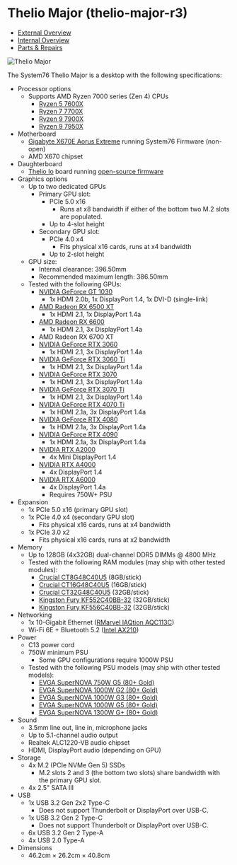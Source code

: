 # Thelio Major (thelio-major-r3)

- [External Overview](./external-overview.md)
- [Internal Overview](./internal-overview.md)
- [Parts & Repairs](./repairs.md)

![Thelio Major](./img/thelio-major-r3.webp)

The System76 Thelio Major is a desktop with the following specifications:

- Processor options
    - Supports AMD Ryzen 7000 series (Zen 4) CPUs
        - [Ryzen 5 7600X](https://www.amd.com/en/products/cpu/amd-ryzen-5-7600x#product-specs)
        - [Ryzen 7 7700X](https://www.amd.com/en/products/cpu/amd-ryzen-7-7700x#product-specs)
        - [Ryzen 9 7900X](https://www.amd.com/en/products/cpu/amd-ryzen-9-7900x#product-specs)
        - [Ryzen 9 7950X](https://www.amd.com/en/products/cpu/amd-ryzen-9-7950x#product-specs)
- Motherboard
    - [Gigabyte X670E Aorus Extreme](https://www.gigabyte.com/Motherboard/X670E-AORUS-XTREME-rev-10/sp) running System76 Firmware (non-open)
    - AMD X670 chipset
- Daughterboard
    - [Thelio Io](https://github.com/system76/thelio-io) board running [open-source firmware](https://github.com/system76/thelio-io-firmware)
- Graphics options
    - Up to two dedicated GPUs
        - Primary GPU slot:
            - PCIe 5.0 x16
                - Runs at x8 bandwidth if either of the bottom two M.2 slots are populated.
            - Up to 4-slot height
        - Secondary GPU slot:
            - PCIe 4.0 x4
                - Fits physical x16 cards, runs at x4 bandwidth
            - Up to 2-slot height
    - GPU size:
        - Internal clearance: 396.50mm
        - Recommended maximum length: 386.50mm
    - Tested with the following GPUs:
        - [NVIDIA GeForce GT 1030](https://www.nvidia.com/en-us/geforce/graphics-cards/gt-1030/specifications/)
            - 1x HDMI 2.0b, 1x DisplayPort 1.4, 1x DVI-D (single-link)
        - [AMD Radeon RX 6500 XT](https://www.amd.com/en/products/graphics/amd-radeon-rx-6500-xt#product-specs)
            - 1x HDMI 2.1, 1x DisplayPort 1.4a
        - [AMD Radeon RX 6600](https://www.amd.com/en/products/graphics/amd-radeon-rx-6600#product-specs)
            - 1x HDMI 2.1, 3x DisplayPort 1.4a
        - AMD Radeon RX 6700 XT
        - [NVIDIA GeForce RTX 3060](https://www.nvidia.com/en-us/geforce/graphics-cards/30-series/rtx-3060-3060ti/#specs)
            - 1x HDMI 2.1, 3x DisplayPort 1.4a
        - [NVIDIA GeForce RTX 3060 Ti](https://www.nvidia.com/en-us/geforce/graphics-cards/30-series/rtx-3060-3060ti/#specs)
            - 1x HDMI 2.1, 3x DisplayPort 1.4a
        - [NVIDIA GeForce RTX 3070](https://www.nvidia.com/en-us/geforce/graphics-cards/30-series/rtx-3070-3070ti/#specs)
            - 1x HDMI 2.1, 3x DisplayPort 1.4a
        - [NVIDIA GeForce RTX 3070 Ti](https://www.nvidia.com/en-us/geforce/graphics-cards/30-series/rtx-3070-3070ti/#specs)
            - 1x HDMI 2.1, 3x DisplayPort 1.4a
        - [NVIDIA GeForce RTX 4070 Ti](https://www.nvidia.com/en-us/geforce/graphics-cards/40-series/rtx-4070ti/#specs)
            - 1x HDMI 2.1a, 3x DisplayPort 1.4a
        - [NVIDIA GeForce RTX 4080](https://www.nvidia.com/en-us/geforce/graphics-cards/40-series/rtx-4080/#specs)
            - 1x HDMI 2.1a, 3x DisplayPort 1.4a
        - [NVIDIA GeForce RTX 4090](https://www.nvidia.com/en-us/geforce/graphics-cards/40-series/rtx-4090/#specs)
            - 1x HDMI 2.1a, 3x DisplayPort 1.4a
        - [NVIDIA RTX A2000](https://www.nvidia.com/en-us/design-visualization/rtx-a2000/#specifications)
            - 4x Mini DisplayPort 1.4
        - [NVIDIA RTX A4000](https://www.nvidia.com/en-us/design-visualization/rtx-a4000/#specifications)
            - 4x DisplayPort 1.4
        - [NVIDIA RTX A6000](https://www.nvidia.com/en-us/design-visualization/rtx-a6000/#specifications)
            - 4x DisplayPort 1.4a
            - Requires 750W+ PSU
- Expansion
    - 1x PCIe 5.0 x16 (primary GPU slot)
    - 1x PCIe 4.0 x4 (secondary GPU slot)
        - Fits physical x16 cards, runs at x4 bandwidth
    - 1x PCIe 3.0 x2
        - Fits physical x16 cards, runs at x2 bandwidth
- Memory
    - Up to 128GB (4x32GB) dual-channel DDR5 DIMMs @ 4800 MHz
    - Tested with the following RAM modules (may ship with other tested modules):
        - [Crucial CT8G48C40U5](https://www.crucial.com/memory/ddr5/ct8g48c40u5#spec) (8GB/stick)
        - [Crucial CT16G48C40U5](https://www.crucial.com/memory/ddr5/ct16g48c40u5#spec) (16GB/stick)
        - [Crucial CT32G48C40U5](https://www.crucial.com/memory/ddr5/ct32g48c40u5#spec) (32GB/stick)
        - [Kingston Fury KF552C40BB-32](https://www.kingston.com/datasheets/KF552C40BB-32.pdf) (32GB/stick)
        - [Kingston Fury KF556C40BB-32](https://www.kingston.com/datasheets/KF556C40BB-32.pdf) (32GB/stick)
- Networking
    - 1x 10-Gigabit Ethernet ([RMarvel lAQtion AQC113C](https://www.marvell.com/content/dam/marvell/en/public-collateral/ethernet-adaptersandcontrollers/marvell-fastLinq-edge-aqc113-aqc113c-aqc113cs-aqc114cs-aqc115c-aqc116c-product-brief.pdf))
    - Wi-Fi 6E + Bluetooth 5.2 ([Intel AX210](https://ark.intel.com/content/www/us/en/ark/products/204836/intel-wifi-6e-ax210-gig.html))
- Power
    - C13 power cord
    - 750W minimum PSU
        - Some GPU configurations require 1000W PSU
    - Tested with the following PSU models (may ship with other tested models):
        - [EVGA SuperNOVA 750W G5 (80+ Gold)](https://www.evga.com/products/Specs/PSU.aspx?pn=a7699f25-a614-4d88-a339-1ddf3d24615e)
        - [EVGA SuperNOVA 1000W G2 (80+ Gold)](https://www.evga.com/products/specs/psu.aspx?pn=66c8cae4-9a09-4476-8e75-f7b660159eb9)
        - [EVGA SuperNOVA 1000W G3 (80+ Gold)](https://www.evga.com/products/specs/psu.aspx?pn=a3df2771-ccb6-4ed2-ae43-93b224838c41)
        - [EVGA SuperNOVA 1000W G5 (80+ Gold)](https://www.evga.com/products/Specs/PSU.aspx?pn=71d331b7-9306-4218-987f-875fd422fd44)
        - [EVGA SuperNOVA 1300W G+ (80+ Gold)](https://www.evga.com/products/Specs/PSU.aspx?pn=fb01f696-f519-4131-b914-71da16b443e7)
- Sound
    - 3.5mm line out, line in, microphone jacks
    - Up to 5.1-channel audio output
    - Realtek ALC1220-VB audio chipset
    - HDMI, DisplayPort audio (depending on GPU)
- Storage
    - 4x M.2 (PCIe NVMe Gen 5) SSDs
        - M.2 slots 2 and 3 (the bottom two slots) share bandwidth with the primary GPU slot.
    - 4x 2.5" SATA III
- USB
    - 1x USB 3.2 Gen 2x2 Type-C
        - Does not support Thunderbolt or DisplayPort over USB-C.
    - 1x USB 3.2 Gen 2 Type-C
        - Does not support Thunderbolt or DisplayPort over USB-C.
    - 6x USB 3.2 Gen 2 Type-A
    - 4x USB 2.0 Type-A
- Dimensions
    - 46.2cm × 26.2cm × 40.8cm
